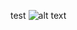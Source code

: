 test
![alt text](https://thumbs.dreamstime.com/z/mockup-iphone-screen-background-have-png-isolated-various-applications-158473491.jpg)